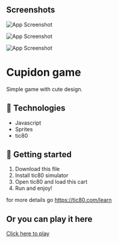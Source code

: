 
## Screenshots

![App Screenshot](https://cdn.discordapp.com/attachments/608206602926817310/1005087040142065674/Screenshot_from_2022-08-05_17-24-09.png)


![App Screenshot](https://cdn.discordapp.com/attachments/608206602926817310/1005095540247240774/Screenshot_from_2022-08-05_17-24-23.png)


![App Screenshot](https://cdn.discordapp.com/attachments/608206602926817310/1005096363798822932/Screenshot_from_2022-08-05_17-25-24.png)

# Cupidon game

Simple game with cute design.
## 🔧 Technologies

- Javascript
- Sprites
- tic80
## 🚀 Getting started

  1. Download this file
  2. Install tic80 simulator
  3. Open tic80 and load this cart
  4. Run and enjoy!
    
  for more details go https://tic80.com/learn

## Or you can play it here

[Click here to play](https://tic80.com/play?cart=2951)
